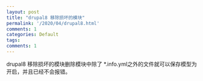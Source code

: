 ```yaml
---
layout: post
title: "drupal8 移除损坏的模块"
permalink: '/2020/04/drupal8.html'
comments: 1
categories: Default
tags: 
comments: 1
---
```

drupal8 移除损坏的模块删除模块中除了 *.info.yml之外的文件就可以保存模型为开启，并且已经不会报错。
